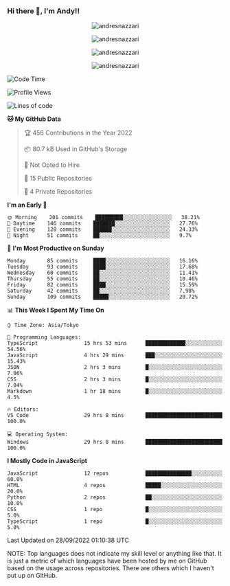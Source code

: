 ### Hi there 👋, I'm Andy!!

<p align="center" >
  <img src="https://github-profile-trophy.vercel.app/?username=AndresNazzari&theme=dracula&column=-1" alt="andresnazzari"/>
</p>

<p align="center">
  <img  src="https://github-readme-stats.vercel.app/api?username=AndresNazzari&count_private=true&show_icons=true&theme=dracula" alt="andresnazzari"/>
</p>
<p align="center">
  <img  src="https://github-readme-stats.vercel.app/api/top-langs/?username=AndresNazzari&layout=compact" alt="andresnazzari"/>
</p>
<p align="center" >
  <img src="https://github-readme-stats.vercel.app/api/wakatime?username=AndresNazzari" alt="andresnazzari"/>
</p>

<!--START_SECTION:waka-->
![Code Time](http://img.shields.io/badge/Code%20Time-187%20hrs%2043%20mins-blue)

![Profile Views](http://img.shields.io/badge/Profile%20Views-2-blue)

![Lines of code](https://img.shields.io/badge/From%20Hello%20World%20I%27ve%20Written-260%20Thousand%20lines%20of%20code-blue)

**🐱 My GitHub Data** 

> 🏆 456 Contributions in the Year 2022
 > 
> 📦 80.7 kB Used in GitHub's Storage 
 > 
> 🚫 Not Opted to Hire
 > 
> 📜 15 Public Repositories 
 > 
> 🔑 4 Private Repositories  
 > 
**I'm an Early 🐤** 

```text
🌞 Morning    201 commits    █████████░░░░░░░░░░░░░░░░   38.21% 
🌆 Daytime    146 commits    ███████░░░░░░░░░░░░░░░░░░   27.76% 
🌃 Evening    128 commits    ██████░░░░░░░░░░░░░░░░░░░   24.33% 
🌙 Night      51 commits     ██░░░░░░░░░░░░░░░░░░░░░░░   9.7%

```
📅 **I'm Most Productive on Sunday** 

```text
Monday       85 commits     ████░░░░░░░░░░░░░░░░░░░░░   16.16% 
Tuesday      93 commits     ████░░░░░░░░░░░░░░░░░░░░░   17.68% 
Wednesday    60 commits     ██░░░░░░░░░░░░░░░░░░░░░░░   11.41% 
Thursday     55 commits     ██░░░░░░░░░░░░░░░░░░░░░░░   10.46% 
Friday       82 commits     ████░░░░░░░░░░░░░░░░░░░░░   15.59% 
Saturday     42 commits     ██░░░░░░░░░░░░░░░░░░░░░░░   7.98% 
Sunday       109 commits    █████░░░░░░░░░░░░░░░░░░░░   20.72%

```


📊 **This Week I Spent My Time On** 

```text
⌚︎ Time Zone: Asia/Tokyo

💬 Programming Languages: 
TypeScript               15 hrs 53 mins      █████████████░░░░░░░░░░░░   54.56% 
JavaScript               4 hrs 29 mins       ███░░░░░░░░░░░░░░░░░░░░░░   15.43% 
JSON                     2 hrs 3 mins        █░░░░░░░░░░░░░░░░░░░░░░░░   7.06% 
CSS                      2 hrs 3 mins        █░░░░░░░░░░░░░░░░░░░░░░░░   7.04% 
Markdown                 1 hr 18 mins        █░░░░░░░░░░░░░░░░░░░░░░░░   4.5%

🔥 Editors: 
VS Code                  29 hrs 8 mins       █████████████████████████   100.0%

💻 Operating System: 
Windows                  29 hrs 8 mins       █████████████████████████   100.0%

```

**I Mostly Code in JavaScript** 

```text
JavaScript               12 repos            ███████████████░░░░░░░░░░   60.0% 
HTML                     4 repos             █████░░░░░░░░░░░░░░░░░░░░   20.0% 
Python                   2 repos             ██░░░░░░░░░░░░░░░░░░░░░░░   10.0% 
CSS                      1 repo              █░░░░░░░░░░░░░░░░░░░░░░░░   5.0% 
TypeScript               1 repo              █░░░░░░░░░░░░░░░░░░░░░░░░   5.0%

```



 Last Updated on 28/09/2022 01:10:38 UTC
<!--END_SECTION:waka-->

NOTE: Top languages does not indicate my skill level or anything like that. It is just a metric of which languages have been hosted by me on GitHub based on the usage across repositories. There are others which I haven't put up on GitHub.

<!-- Here are some ideas to get you started:

-   🔭 I’m currently working on ...
-   🌱 I’m currently learning ...
-   👯 I’m looking to collaborate on ...
-   🤔 I’m looking for help with ...
-   💬 Ask me about ...
-   📫 How to reach me: ...
-   😄 Pronouns: ...
-   ⚡ Fun fact: ... -->
